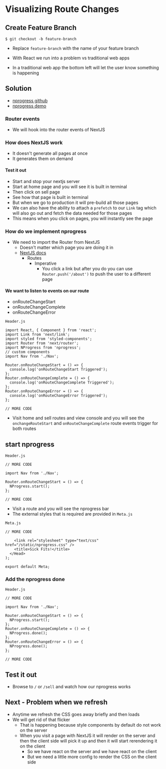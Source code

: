 # Visualizing Route Changes
## Create Feature Branch
`$ git checkout -b feature-branch`

* Replace `feature-branch` with the name of your feature branch

* With React we run into a problem vs traditional web apps
* In a traditional web app the bottom left will let the user know something is happening

## Solution
* [nprogress github](https://github.com/rstacruz/nprogress)
* [nprogress demo](http://ricostacruz.com/nprogress/)

### Router events
* We will hook into the router events of NextJS

### How does NextJS work
* It doesn't generate all pages at once
* It generates them on demand

#### Test it out
* Start and stop your nextjs server
* Start at home page and you will see it is built in terminal
* Then click on sell page
* See how that page is built in terminal
* But when we go to production it will pre-build all those pages
* We can also have the ability to attach a `prefetch` to our `Link` tag which will also go out and fetch the data needed for those pages
* This means when you click on pages, you will instantly see the page

### How do we implement nprogress
* We need to import the Router from NextJS
    - Doesn't matter which page you are doing it in
    - [NextJS docs](https://nextjs.org/docs/#imperatively)
        + Routes
            * Imperative
                - You click a link but after you do you can use `Router.push('/about')` to push the user to a different page

#### We want to listen to events on our route
* onRouteChangeStart
* onRouteChangeComplete
* onRouteChangeError

`Header.js`

```
import React, { Component } from 'react';
import Link from 'next/link';
import styled from 'styled-components';
import Router from 'next/router';
import NProgress from 'nprogress';
// custom components
import Nav from './Nav';

Router.onRouteChangeStart = () => {
  console.log('onRouteChangeStart Triggered');
};
Router.onRouteChangeComplete = () => {
  console.log('onRouteChangeComplete Triggered');
};
Router.onRouteChangeError = () => {
  console.log('onRouteChangeError Triggered');
};

// MORE CODE
```

* Visit home and sell routes and view console and you will see the `onchangeRouteStart` and `onRouteChangeComplete` route events trigger for both routes

## start nprogress
`Header.js`

```
// MORE CODE

import Nav from './Nav';

Router.onRouteChangeStart = () => {
  NProgress.start();
};

// MORE CODE
```

* Visit a route and you will see the nprogress bar
* The external styles that is required are provided in `Meta.js`

`Meta.js`

```
// MORE CODE

    <link rel="stylesheet" type="text/css" href="/static/nprogress.css" />
    <title>Sick Fits!</title>
  </Head>
);

export default Meta;
```

### Add the nprogress done
`Header.js`

```
// MORE CODE

import Nav from './Nav';

Router.onRouteChangeStart = () => {
  NProgress.start();
};
Router.onRouteChangeComplete = () => {
  NProgress.done();
};
Router.onRouteChangeError = () => {
  NProgress.done();
};

// MORE CODE
```

## Test it out
* Browse to `/` or `/sell` and watch how our nprogress works

## Next - Problem when we refresh
* Anytime we refresh the CSS goes away briefly and then loads
* We will get rid of that flicker
    - That is happening because style components by default do not work on the server
    - When you visit a page with NextJS it will render on the server and then the client side will pick it up and then it will start rerendering it on the client
        + So we have react on the server and we have react on the client
        + But we need a little more config to render the CSS on the client side
